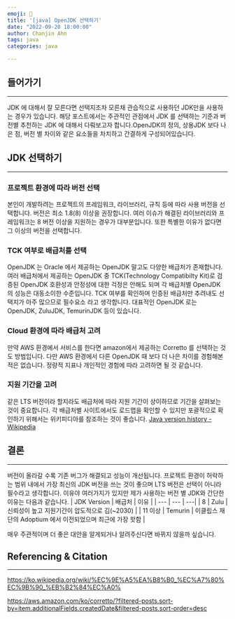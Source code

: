```yaml
---
emoji: 👻
title: '[java] OpenJDK 선택하기'
date: "2022-09-20 18:00:00"
author: Chanjin Ahn
tags: java
categories: java

---
```

## 들어가기

---
JDK 에 대해서 잘 모른다면 선택지조차 모른채 관습적으로 사용하던 JDK만을 사용하는 경우가 있습니다. 해당 포스트에서는 주관적인 관점에서 JDK 를 선택하는 기준과 버전별 추천하는 JDK 에 대해서 다뤄보고자 합니다.OpenJDK의 정의, 상용JDK 보다 나은 점, 버전 별 차이와 같은 요소들을 차치하고 간결하게 구성되어있습니다.

## JDK 선택하기

---

### 프로젝트 환경에 따라 버전 선택

본인이 개발하려는 프로젝트의 프레임워크, 라이브러리, 규칙 등에 따라 사용 버전을 선택합니다. 버전은 최소 1.8(8) 이상을 권장합니다. 여러 이슈가 해결된 라이브러리와 프레임워크는 8 버전 이상을 지원하는 경우가 대부분입니다. 또한 특별한 이유가 없다면 그 이상의 버전을 선택합니다.

### TCK 여부로 배급처를 선택

OpenJDK 는 Oracle 에서 제공하는 OpenJDK 말고도 다양한 배급처가 존재합니다. 여러 배급처에서 제공하는 OpenJDK 중 TCK(Technology Compatibilty Kit)로 검증된 OpenJDK 호환성과 안정성에 대한 걱정은 안해도 되며 각 배급처별 OpenJDK 의 성능은 대동소이한 수준입니다. TCK 여부를 확인하며 인증된 배급처만 추려내도 선택지가 아주 많으므로 필수요소 라고 생각합니다. 대표적인 OpenJDK 로는 OpenJDK, ZuluJDK, TemurinJDK 등이 있습니다.

### Cloud 환경에 따라 배급처 고려

만약 AWS 환경에서 서비스를 한다면 amazon에서 제공하는 Corretto 를 선택하는 것도 방법입니다. 다만 AWS 환경에서 다른 OpenJDK 때 보다 더 나은 차이를 경험해본 적은 없습니다. 정량적 지표나 개인적인 경험에 따라 고려하면 될 것 같습니다.

### 지원 기간을 고려

같은 LTS 버전이라 할지라도 배급처에 따라 지원 기간이 상이하므로 기간을 살펴보는 것이 중요합니다. 각 배급처별 사이트에서도 로드맵을 확인할 수 있지만 포괄적으로 확인하기 위해서는 위키피디아를 참조하는 것이 좋습니다.
[Java version history - Wikipedia](https://en.wikipedia.org/wiki/Java_version_history)

## 결론

---
버전이 올라갈 수록 기존 버그가 해결되고 성능이 개선됩니다. 프로젝트 환경이 허락하는 범위 내에서 가장 최신의 JDK 버전을 쓰는 것이 좋으며 LTS 버전은 선택이 아니라 필수라고 생각합니다. 이유야 여러가지가 있지만 제가 사용하는 버전 별 JDK와 간단한 이유는 다음과 같습니다.
| JDK Version | 배급처 | 이유 |
| --- | --- | ---|
| 8 | Zulu | 신뢰성이 높고 지원기간이 압도적으로 김(~2030) |
| 11 이상 | Temurin | 이클립스 재단의 Adoptium 에서 이전되었으며 최근에 가장 핫함 |

매우 주관적이며 더 좋은 대안을 알게되거나 알려주신다면 바뀌지 않을까 싶습니다.

## Referencing & Citation

---
<https://ko.wikipedia.org/wiki/%EC%9E%A5%EA%B8%B0_%EC%A7%80%EC%9B%90_%EB%B2%84%EC%A0%>

<https://aws.amazon.com/ko/corretto/?filtered-posts.sort-by=item.additionalFields.createdDate&filtered-posts.sort-order=desc>
